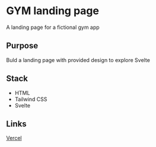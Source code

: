 # GYM landing page
A landing page for a fictional gym app

## Purpose 

Buld a landing page with provided design to explore Svelte

## Stack

- HTML
- Tailwind CSS
- Svelte

## Links
[Vercel](https://svelte-gym-landing.vercel.app/)
